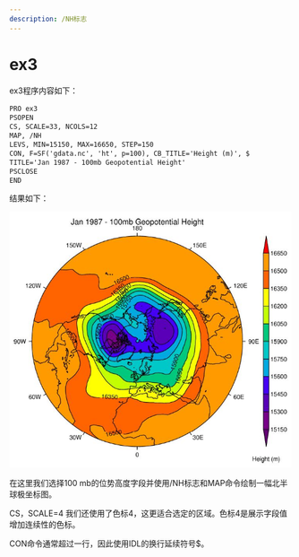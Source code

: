 ```yaml
---
description: /NH标志
---
```


# ex3

ex3程序内容如下：

```text
PRO ex3
PSOPEN
CS, SCALE=33, NCOLS=12
MAP, /NH
LEVS, MIN=15150, MAX=16650, STEP=150
CON, F=SF('gdata.nc', 'ht', p=100), CB_TITLE='Height (m)', $
TITLE='Jan 1987 - 100mb Geopotential Height'
PSCLOSE
END
```

结果如下：

![](.gitbook/assets/ex3.JPG)

在这里我们选择100 mb的位势高度字段并使用/NH标志和MAP命令绘制一幅北半球极坐标图。

CS，SCALE=4 我们还使用了色标4，这更适合选定的区域。色标4是展示字段值增加连续性的色标。

CON命令通常超过一行，因此使用IDL的换行延续符号$。

